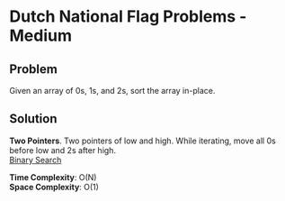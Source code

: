 # Dutch National Flag Problems - Medium

## Problem
Given an array of 0s, 1s, and 2s, sort the array in-place.

## Solution
**Two Pointers**. Two pointers of low and high. While iterating, move all 0s before low and 2s after high. <br />
[Binary Search](https://github.com/jecjung520/Algorithm/blob/main/Two%20Pointers/Pair%20with%20Target%20Sum%20-%20Easy/targetSum1.cc)

**Time Complexity**: O(N) <br />
**Space Complexity**: O(1)